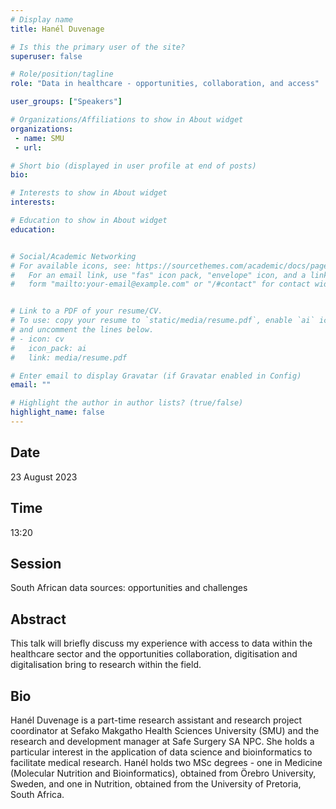 ```yaml
---
# Display name
title: Hanél Duvenage

# Is this the primary user of the site?
superuser: false

# Role/position/tagline
role: "Data in healthcare - opportunities, collaboration, and access"

user_groups: ["Speakers"]

# Organizations/Affiliations to show in About widget
organizations:
 - name: SMU
 - url: 

# Short bio (displayed in user profile at end of posts)
bio: 

# Interests to show in About widget
interests: 

# Education to show in About widget
education:


# Social/Academic Networking
# For available icons, see: https://sourcethemes.com/academic/docs/page-builder/#icons
#   For an email link, use "fas" icon pack, "envelope" icon, and a link in the
#   form "mailto:your-email@example.com" or "/#contact" for contact widget.


# Link to a PDF of your resume/CV.
# To use: copy your resume to `static/media/resume.pdf`, enable `ai` icons in `params.toml`, 
# and uncomment the lines below.
# - icon: cv
#   icon_pack: ai
#   link: media/resume.pdf

# Enter email to display Gravatar (if Gravatar enabled in Config)
email: ""

# Highlight the author in author lists? (true/false)
highlight_name: false
---
```


## Date

23 August 2023

## Time

13:20

## Session

South African data sources: opportunities and challenges

## Abstract

This talk will briefly discuss my experience with access to data within the healthcare sector and the opportunities collaboration, digitisation and digitalisation bring to research within the field.

## Bio

Hanél Duvenage is a part-time research assistant and research project coordinator at Sefako Makgatho Health Sciences University (SMU) and the research and development manager at Safe Surgery SA NPC. She holds a particular interest in the application of data science and bioinformatics to facilitate medical research. Hanél holds two MSc degrees - one in Medicine (Molecular Nutrition and Bioinformatics), obtained from Örebro University, Sweden, and one in Nutrition, obtained from the University of Pretoria, South Africa.